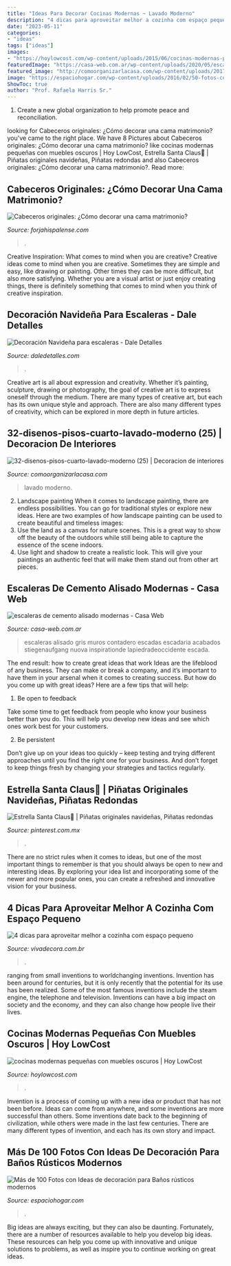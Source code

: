 ```yaml
---
title: "Ideas Para Decorar Cocinas Modernas ~ Lavado Moderno"
description: "4 dicas para aproveitar melhor a cozinha com espaço pequeno"
date: "2023-05-11"
categories:
- "ideas"
tags: ["ideas"]
images:
- "https://hoylowcost.com/wp-content/uploads/2015/06/cocinas-modernas-pequeñas-con-muebles-oscuros1.jpg"
featuredImage: "https://casa-web.com.ar/wp-content/uploads/2020/05/escaleras-de-cemento-alisado-modernas.jpg"
featured_image: "http://comoorganizarlacasa.com/wp-content/uploads/2017/04/32-disenos-pisos-cuarto-lavado-moderno-25.jpg"
image: "https://espaciohogar.com/wp-content/uploads/2016/02/50-fotos-con-ideas-de-decoracion-para-banos-rusticos-2016-pared-piedra.jpg"
ShowToc: true
author: "Prof. Rafaela Harris Sr."
---
```



1. Create a new global organization to help promote peace and reconciliation.

	

		
looking for Cabeceros originales: ¿Cómo decorar una cama matrimonio? you've came to the right place. We have 8 Pictures about Cabeceros originales: ¿Cómo decorar una cama matrimonio? like cocinas modernas pequeñas con muebles oscuros | Hoy LowCost, Estrella Santa Claus🎅 | Piñatas originales navideñas, Piñatas redondas and also Cabeceros originales: ¿Cómo decorar una cama matrimonio?. Read more:
		
    
## Cabeceros Originales: ¿Cómo Decorar Una Cama Matrimonio?

<img loading=lazy src="https://www.forjahispalense.com/news/wp-content/uploads/2018/01/cabecero_rustico-1.jpg" onerror="this.onerror=null;this.src='https://tse3.mm.bing.net/th?id=OIP.Lu7k4AFTZOYrj14-mfscbQHaLH&amp;pid=15.1';" alt="Cabeceros originales: ¿Cómo decorar una cama matrimonio?">

_Source: forjahispalense.com_

>. 

	

Creative Inspiration: What comes to mind when you are creative?
Creative ideas come to mind when you are creative. Sometimes they are simple and easy, like drawing or painting. Other times they can be more difficult, but also more satisfying. Whether you are a visual artist or just enjoy creating things, there is definitely something that comes to mind when you think of creative inspiration.

    
## Decoración Navideña Para Escaleras - Dale Detalles

<img loading=lazy src="https://www.daledetalles.com/wp-content/uploads/2015/11/escaleras-navideñas20.jpg" onerror="this.onerror=null;this.src='https://tse4.mm.bing.net/th?id=OIP.uj8ZORDXB-4mFYbw4UVmcgAAAA&amp;pid=15.1';" alt="Decoración Navideña para escaleras - Dale Detalles">

_Source: daledetalles.com_

>. 

	

Creative art is all about expression and creativity. Whether it’s painting, sculpture, drawing or photography, the goal of creative art is to express oneself through the medium. There are many types of creative art, but each has its own unique style and approach. There are also many different types of creativity, which can be explored in more depth in future articles.

    
## 32-disenos-pisos-cuarto-lavado-moderno (25) | Decoracion De Interiores

<img loading=lazy src="http://comoorganizarlacasa.com/wp-content/uploads/2017/04/32-disenos-pisos-cuarto-lavado-moderno-25.jpg" onerror="this.onerror=null;this.src='https://tse2.mm.bing.net/th?id=OIP.083g0E_xdJt2QSqxZElubwHaLH&amp;pid=15.1';" alt="32-disenos-pisos-cuarto-lavado-moderno (25) | Decoracion de interiores">

_Source: comoorganizarlacasa.com_

>lavado moderno. 

	

2. Landscape painting
When it comes to landscape painting, there are endless possibilities. You can go for traditional styles or explore new ideas. Here are two examples of how landscape painting can be used to create beautiful and timeless images: 
2. Use the land as a canvas for nature scenes. This is a great way to show off the beauty of the outdoors while still being able to capture the essence of the scene indoors.
3. Use light and shadow to create a realistic look. This will give your paintings an authentic feel that will make them stand out from other art pieces.

    
## Escaleras De Cemento Alisado Modernas - Casa Web

<img loading=lazy src="https://casa-web.com.ar/wp-content/uploads/2020/05/escaleras-de-cemento-alisado-modernas.jpg" onerror="this.onerror=null;this.src='https://tse1.mm.bing.net/th?id=OIP.bdBjk_SsLzuBr037u1oInwAAAA&amp;pid=15.1';" alt="escaleras de cemento alisado modernas - Casa Web">

_Source: casa-web.com.ar_

>escaleras alisado gris muros contadero escadas escadaria acabados stiegenaufgang nuova inspirationde lapiedradeoccidente escada. 

	

The end result: how to create great ideas that work
Ideas are the lifeblood of any business. They can make or break a company, and it’s important to have them in your arsenal when it comes to creating success. But how do you come up with great ideas? Here are a few tips that will help:
1. Be open to feedback

Take some time to get feedback from people who know your business better than you do. This will help you develop new ideas and see which ones work best for your customers.

2. Be persistent

Don’t give up on your ideas too quickly – keep testing and trying different approaches until you find the right one for your business. And don’t forget to keep things fresh by changing your strategies and tactics regularly.

    
## Estrella Santa Claus🎅 | Piñatas Originales Navideñas, Piñatas Redondas

<img loading=lazy src="https://i.pinimg.com/736x/50/50/e1/5050e1535c34c79ee35a8edc5b4ebc40.jpg" onerror="this.onerror=null;this.src='https://tse1.mm.bing.net/th?id=OIP.B7F54ZGkjHqRcmw0KqwSdgHaJ4&amp;pid=15.1';" alt="Estrella Santa Claus🎅 | Piñatas originales navideñas, Piñatas redondas">

_Source: pinterest.com.mx_

>. 

	

There are no strict rules when it comes to ideas, but one of the most important things to remember is that you should always be open to new and interesting ideas. By exploring your idea list and incorporating some of the newer and more popular ones, you can create a refreshed and innovative vision for your business.

    
## 4 Dicas Para Aproveitar Melhor A Cozinha Com Espaço Pequeno

<img loading=lazy src="https://imagens-revista-pro.vivadecora.com.br/uploads/2018/02/cozinha-espaco-pequeno.jpg" onerror="this.onerror=null;this.src='https://tse2.mm.bing.net/th?id=OIP.DXe1h9V51gV-9KnkLuDY9wHaJ4&amp;pid=15.1';" alt="4 dicas para aproveitar melhor a cozinha com espaço pequeno">

_Source: vivadecora.com.br_

>. 

	

ranging from small inventions to worldchanging inventions.
Invention has been around for centuries, but it is only recently that the potential for its use has been realized. Some of the most famous inventions include the steam engine, the telephone and television. Inventions can have a big impact on society and the economy, and they can also change how people live their lives.

    
## Cocinas Modernas Pequeñas Con Muebles Oscuros | Hoy LowCost

<img loading=lazy src="https://hoylowcost.com/wp-content/uploads/2015/06/cocinas-modernas-pequeñas-con-muebles-oscuros1.jpg" onerror="this.onerror=null;this.src='https://tse4.mm.bing.net/th?id=OIP.FdQ-HNSnuO63axyWaO6CVgHaFe&amp;pid=15.1';" alt="cocinas modernas pequeñas con muebles oscuros | Hoy LowCost">

_Source: hoylowcost.com_

>. 

	

Invention is a process of coming up with a new idea or product that has not been before. Ideas can come from anywhere, and some inventions are more successful than others. Some inventions date back to the beginning of civilization, while others were made in the last few centuries. There are many different types of invention, and each has its own story and impact.

    
## Más De 100 Fotos Con Ideas De Decoración Para Baños Rústicos Modernos

<img loading=lazy src="https://espaciohogar.com/wp-content/uploads/2016/02/50-fotos-con-ideas-de-decoracion-para-banos-rusticos-2016-pared-piedra.jpg" onerror="this.onerror=null;this.src='https://tse3.mm.bing.net/th?id=OIP.thc3I7PyADrkZ2A3aT84ZAHaLu&amp;pid=15.1';" alt="Más de 100 Fotos con Ideas de decoración para Baños rústicos modernos">

_Source: espaciohogar.com_

>. 

	

Big ideas are always exciting, but they can also be daunting. Fortunately, there are a number of resources available to help you develop big ideas. These resources can help you come up with innovative and unique solutions to problems, as well as inspire you to continue working on great ideas.

